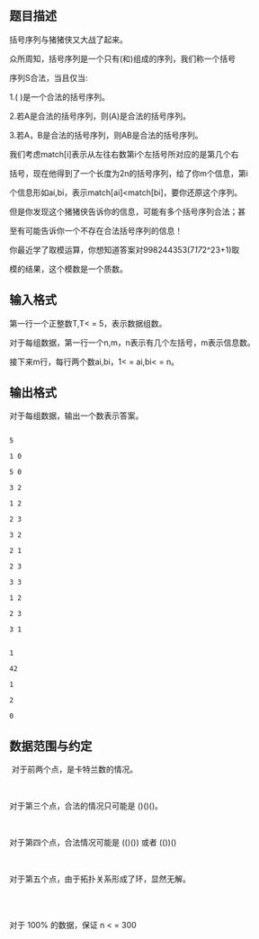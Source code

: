 ## 题目描述

<div>
 括号序列与猪猪侠又大战了起来。
</div>
<div>
 众所周知，括号序列是一个只有(和)组成的序列，我们称一个括号
</div>
<div>
 序列S合法，当且仅当:
</div>
<div>
 1.( )是一个合法的括号序列。
</div>
<div>
 2.若A是合法的括号序列，则(A)是合法的括号序列。
</div>
<div>
 3.若A，B是合法的括号序列，则AB是合法的括号序列。
</div>
<div>
 我们考虑match[i]表示从左往右数第i个左括号所对应的是第几个右
</div>
<div>
 括号，现在他得到了一个长度为2n的括号序列，给了你m个信息，第i
</div>
<div>
 个信息形如ai,bi，表示match[ai]<match[bi]，要你还原这个序列。
</div>
<div>
 但是你发现这个猪猪侠告诉你的信息，可能有多个括号序列合法；甚
</div>
<div>
 至有可能告诉你一个不存在合法括号序列的信息！
</div>
<div>
 你最近学了取模运算，你想知道答案对998244353(7*17*2^23+1)取
</div>
<div>
 模的结果，这个模数是一个质数。
</div>
<div></div>
<div></div>
<div></div>
<div></div>
<div></div>
<div></div>

## 输入格式

<div>
 <div>
  第一行一个正整数T,T< = 5，表示数据组数。
 </div>
 <div>
  对于每组数据，第一行一个n,m，n表示有几个左括号，m表示信息数。
 </div>
 <div>
  接下来m行，每行两个数ai,bi，1< = ai,bi< = n。
 </div>
 <div></div>
</div>
<p></p>

## 输出格式

<div>
 <div>
  对于每组数据，输出一个数表示答案。
 </div>
 <div></div>
</div>
<p></p>

```input1
5
1 0
5 0
3 2
1 2
2 3
3 2
2 1
2 3
3 3
1 2
2 3
3 1
```
```output1
1
42
1
2
0
```
## 数据范围与约定

<p> 对于前两个点，是卡特兰数的情况。</p>
<br>
<div>
 对于第三个点，合法的情况只可能是 ()()()。
</div>
<br>
<div>
 对于第四个点，合法情况可能是 (()()) 或者 (())()
</div>
<br>
<div>
 对于第五个点，由于拓扑关系形成了环，显然无解。
</div>
<br>
<div></div>
<br>
<div>
 对于 100% 的数据，保证 n < = 300
</div>

